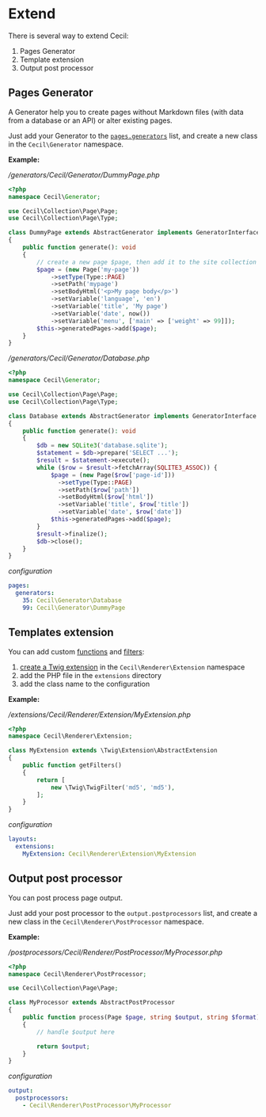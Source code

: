 <!--
description: "Extend Cecil."
date: 2023-04-17
updated: 2023-04-19
-->
# Extend

There is several way to extend Cecil:

1. Pages Generator
2. Template extension
3. Output post processor

## Pages Generator

A Generator help you to create pages without Markdown files (with data from a database or an API) or alter existing pages.

Just add your Generator to the [`pages.generators`](4-Configuration.md#generators) list, and create a new class in the `Cecil\Generator` namespace.

**Example:**

_/generators/Cecil/Generator/DummyPage.php_

```php
<?php
namespace Cecil\Generator;

use Cecil\Collection\Page\Page;
use Cecil\Collection\Page\Type;

class DummyPage extends AbstractGenerator implements GeneratorInterface
{
    public function generate(): void
    {
        // create a new page $page, then add it to the site collection
        $page = (new Page('my-page'))
            ->setType(Type::PAGE)
            ->setPath('mypage')
            ->setBodyHtml('<p>My page body</p>')
            ->setVariable('language', 'en')
            ->setVariable('title', 'My page')
            ->setVariable('date', now())
            ->setVariable('menu', ['main' => ['weight' => 99]]);
        $this->generatedPages->add($page);
    }
}
```

_/generators/Cecil/Generator/Database.php_

```php
<?php
namespace Cecil\Generator;

use Cecil\Collection\Page\Page;
use Cecil\Collection\Page\Type;

class Database extends AbstractGenerator implements GeneratorInterface
{
    public function generate(): void
    {
        $db = new SQLite3('database.sqlite');
        $statement = $db->prepare('SELECT ...');
        $result = $statement->execute();
        while ($row = $result->fetchArray(SQLITE3_ASSOC)) {
            $page = (new Page($row['page-id']))
              ->setType(Type::PAGE)
              ->setPath($row['path'])
              ->setBodyHtml($row['html'])
              ->setVariable('title', $row['title'])
              ->setVariable('date', $row['date'])
            $this->generatedPages->add($page);
        }
        $result->finalize();
        $db->close();
    }
}
```

_configuration_

```yaml
pages:
  generators:
    35: Cecil\Generator\Database
    99: Cecil\Generator\DummyPage
```

## Templates extension

You can add custom [functions](3-Templates.md#functions) and [filters](3-Templates.md#filters):

1. [create a Twig extension](https://twig.symfony.com/doc/advanced.html#creating-an-extension) in the `Cecil\Renderer\Extension` namespace
2. add the PHP file in the `extensions` directory
3. add the class name to the configuration

**Example:**

_/extensions/Cecil/Renderer/Extension/MyExtension.php_

```php
<?php
namespace Cecil\Renderer\Extension;

class MyExtension extends \Twig\Extension\AbstractExtension
{
    public function getFilters()
    {
        return [
            new \Twig\TwigFilter('md5', 'md5'),
        ];
    }
}
```

_configuration_

```yaml
layouts:
  extensions:
    MyExtension: Cecil\Renderer\Extension\MyExtension
```

## Output post processor

You can post process page output.

Just add your post processor to the `output.postprocessors` list, and create a new class in the `Cecil\Renderer\PostProcessor` namespace.

**Example:**

_/postprocessors/Cecil/Renderer/PostProcessor/MyProcessor.php_

```php
<?php
namespace Cecil\Renderer\PostProcessor;

use Cecil\Collection\Page\Page;

class MyProcessor extends AbstractPostProcessor
{
    public function process(Page $page, string $output, string $format): string
    {
        // handle $output here

        return $output;
    }
}
```

_configuration_

```yaml
output:
  postprocessors:
    - Cecil\Renderer\PostProcessor\MyProcessor
```
